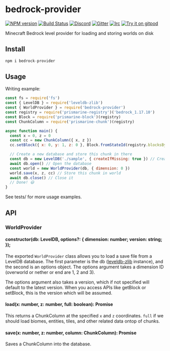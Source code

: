 # bedrock-provider
[![NPM version](https://img.shields.io/npm/v/bedrock-provider.svg)](http://npmjs.com/package/bedrock-provider)
[![Build Status](https://github.com/PrismarineJS/bedrock-provider/workflows/CI/badge.svg)](https://github.com/PrismarineJS/bedrock-provider/actions?query=workflow%3A%22CI%22)
[![Discord](https://img.shields.io/badge/chat-on%20discord-brightgreen.svg)](https://discord.gg/GsEFRM8)
[![Gitter](https://img.shields.io/badge/chat-on%20gitter-brightgreen.svg)](https://gitter.im/PrismarineJS/general)
[![Irc](https://img.shields.io/badge/chat-on%20irc-brightgreen.svg)](https://irc.gitter.im/)
[![Try it on gitpod](https://img.shields.io/badge/try-on%20gitpod-brightgreen.svg)](https://gitpod.io/#https://github.com/PrismarineJS/bedrock-provider)

Minecraft Bedrock level provider for loading and storing worlds on disk

## Install

```js
npm i bedrock-provider
```

## Usage

Writing example:

```js
const fs = require('fs')
const { LevelDB } = require('leveldb-zlib')
const { WorldProvider } = require('bedrock-provider')
const registry = require('prismarine-registry')('bedrock_1.17.10')
const Block = require('prismarine-block')(registry)
const ChunkColumn = require('prismarine-chunk')(registry)

async function main() {
  const x = 0, z = 0
  const cc = new ChunkColumn({ x, z })
  cc.setBlock({ x: 0, y: 1, z: 0 }, Block.fromStateId(registry.blocksByName.dirt.defaultState))

  // Create a new database and store this chunk in there
  const db = new LevelDB('./sample', { createIfMissing: true }) // Create a DB class
  await db.open() // Open the database
  const world = new WorldProvider(db, { dimension: 0 })
  world.save(x, z, cc) // Store this chunk in world
  await db.close() // Close it
  // Done! 😃
}
```

See tests/ for more usage examples.

## API

### WorldProvider

#### constructor(db: LevelDB, options?: { dimension: number; version: string; });

The exported `WorldProvider` class allows you to load a save file from a LevelDB database. The
first parameter is the db ([leveldb-zlib](http://npmjs.com/package/leveldb-zlib) instance), and the
second is an options object. The options argument takes a dimension ID (overworld or nether or end are 1, 2 and 3).

The options argument also takes a version, which if not specified will default to the latest version. When you
access APIs like getBlock or setBlock, this is the version which will be assumed.

#### load(x: number, z: number, full: boolean): Promise<ChunkColumn>

This returns a ChunkColumn at the specified `x` and `z` coordinates. `full` if we should load biomes,
entities, tiles, and other related data ontop of chunks.

#### save(x: number, z: number, column: ChunkColumn): Promise<void>

Saves a ChunkColumn into the database.
